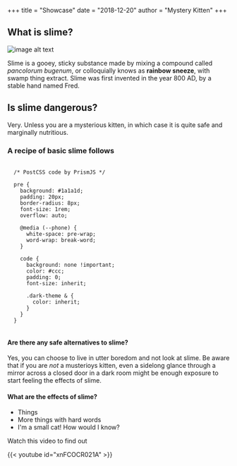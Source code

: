 +++
title = "Showcase"
date = "2018-12-20"
author = "Mystery Kitten"
+++

## What is slime?

![image alt text](/img/blue_slime.png)

Slime is a gooey, sticky substance made by mixing a compound called _pancolorum bugenum_, or colloquially knows as **rainbow sneeze**, with swamp thing extract. Slime was first invented in the year 800 AD, by a stable hand named Fred.

## Is slime dangerous?

Very. Unless you are a mysterious kitten, in which case it is quite safe and marginally nutritious.

### A recipe of basic slime follows
<pre>
  <code class="language-css">
  /* PostCSS code by PrismJS */

  pre {
    background: #1a1a1d;
    padding: 20px;
    border-radius: 8px;
    font-size: 1rem;
    overflow: auto;

    @media (--phone) {
      white-space: pre-wrap;
      word-wrap: break-word;
    }

    code {
      background: none !important;
      color: #ccc;
      padding: 0;
      font-size: inherit;

      .dark-theme & {
        color: inherit;
      }
    }
  }
  </code>
</pre>


#### Are there any safe alternatives to slime?

Yes, you can choose to live in utter boredom and not look at slime. Be aware that if you are _*not*_ a musterioys kitten, even a sidelong glance through a mirror across a closed door in a dark room might be enough exposure to start feeling the effects of slime.

#### What are the effects of slime?

- Things
- More things with hard words
- I'm a small cat! How would I know?

Watch this video to find out

{{< youtube id="xnFCOCR021A" >}}
